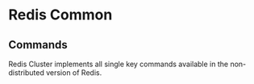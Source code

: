 # Redis Common

## Commands

Redis Cluster implements all single key commands available in the non-distributed version of Redis.

